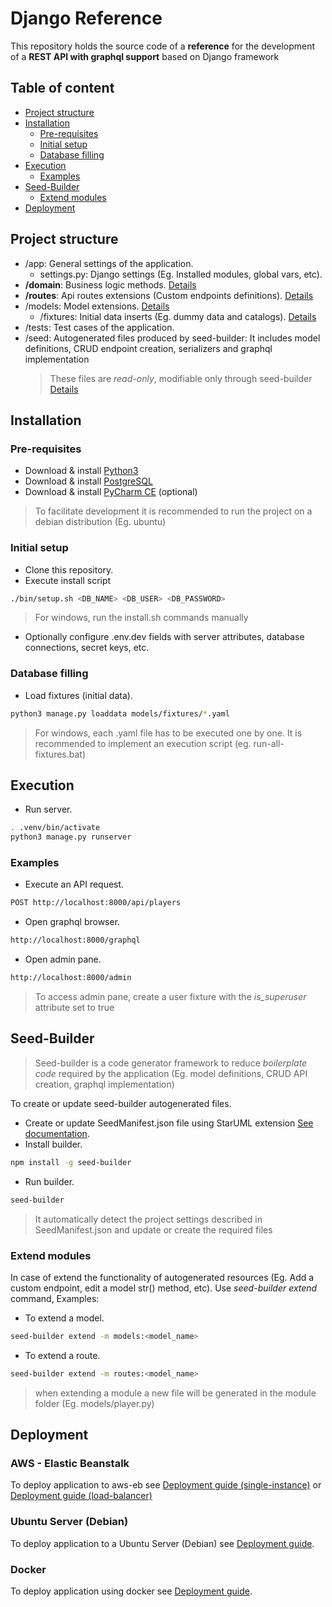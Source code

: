 # Django Reference

This repository holds the source code of a **reference** for the development of a **REST API with graphql support** based on Django framework

## Table of content

-   [Project structure](#project-structure)
-   [Installation](#installation)
    -   [Pre-requisites](#pre-requisites)
    -   [Initial setup](#initial-setup)
    -   [Database filling](#database-filling)
-   [Execution](#execution)
    -   [Examples](#examples)
-   [Seed-Builder](#seed-builder)
    -   [Extend modules](#extend-modules)
-   [Deployment](#deployment)
    

## Project structure

-   /app: General settings of the application.
    -   settings.py: Django settings (Eg. Installed modules, global vars, etc).
-   **/domain**: Business logic methods. [Details](./domain/README.md)
-   **/routes**: Api routes extensions (Custom endpoints definitions). [Details](./routes/README.md)
-   /models: Model extensions. [Details](./models/README.md)
    -   /fixtures: Initial data inserts (Eg. dummy data and catalogs). [Details](https://docs.djangoproject.com/en/3.1/howto/initial-data/)
-   /tests: Test cases of the application.
-   /seed: Autogenerated files produced by seed-builder: It includes model definitions, CRUD endpoint creation, serializers and graphql implementation
    >   These files are *read-only*, modifiable only through seed-builder [Details](#seed-builder)


## Installation

### Pre-requisites

-   Download & install [Python3](https://www.python.org/downloads/)
-   Download & install [PostgreSQL](https://www.postgresqltutorial.com/postgresql-getting-started/)
-   Download & install [PyCharm CE](https://www.jetbrains.com/pycharm/download/) (optional)
>   To facilitate development it is recommended to run the project on a debian distribution (Eg. ubuntu)

### Initial setup

-   Clone this repository.
-   Execute install script
```bash
./bin/setup.sh <DB_NAME> <DB_USER> <DB_PASSWORD>
```
>   For windows, run the install.sh commands manually

-   Optionally configure .env.dev fields with server attributes, database connections, secret keys, etc.

### Database filling

-   Load fixtures (initial data).
```bash
python3 manage.py loaddata models/fixtures/*.yaml
```
>  For windows, each .yaml file has to be executed one by one. It is recommended to implement an execution script (eg. run-all-fixtures.bat)


## Execution

-   Run server.
```bash
. .venv/bin/activate
python3 manage.py runserver
```

### Examples

-   Execute an API request.
```bash
POST http://localhost:8000/api/players
```

-   Open graphql browser.
```bash
http://localhost:8000/graphql
```

-   Open admin pane.
```bash
http://localhost:8000/admin
```
>   To access admin pane, create a user fixture with the *is_superuser* attribute set to true 


## Seed-Builder

>   Seed-builder is a code generator framework to reduce *boilerplate code* required by the application (Eg. model definitions, CRUD API creation, graphql implementation) 

To create or update seed-builder autogenerated files.

-   Create or update SeedManifest.json file using StarUML extension [See documentation](https://github.com/erick-rivas/seed-staruml/blob/master/README.md).
-   Install builder.
```bash
npm install -g seed-builder
``` 
-   Run builder.
```bash
seed-builder
``` 
>   It automatically detect the project settings described in SeedManifest.json and update or create the required files

### Extend modules

In case of extend the functionality of autogenerated resources (Eg. Add a custom endpoint, edit a model str() method, etc). Use *seed-builder extend* command, Examples:

-   To extend a model.
```bash
seed-builder extend -m models:<model_name>
``` 

-   To extend a route.
```bash
seed-builder extend -m routes:<model_name>
``` 
>   when extending a module a new file will be generated in the module folder (Eg. models/player.py)


## Deployment

### AWS - Elastic Beanstalk

To deploy application to aws-eb see [Deployment guide (single-instance)](./bin/aws-eb/single-instance/deployment.md) or [Deployment guide (load-balancer)](./bin/aws-eb/load-balanced/deployment.md)

### Ubuntu Server (Debian)

To deploy application to a Ubuntu Server (Debian) see [Deployment guide](./bin/ubuntu/deployment.md).

### Docker

To deploy application using docker see [Deployment guide](./bin/docker/deployment.md).